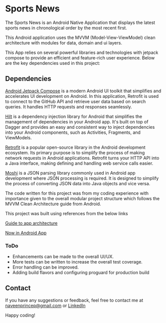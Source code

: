 # Sports News

The Sports News is an Android Native Application that displays the latest sports news in chronological order by the most recent first.

This Android application uses the MVVM (Model-View-ViewModel) clean architecture with modules for data, domain and ui layers.

This App relies on several powerful libraries and technologies with jetpack compose to provide an efficient and feature-rich user experience. Below are the key dependencies used in this project:

## Dependencies

[Android Jetpack Compose](https://developer.android.com/jetpack/compose) is a modern Android UI toolkit that simplifies and accelerates UI development on Android. In this application, Retrofit is used to connect to the GitHub API and retrieve user data based on search queries. It handles HTTP requests and responses seamlessly.

[Hilt](https://developer.android.com/training/dependency-injection/hilt-android) is a dependency injection library for Android that simplifies the management of dependencies in your Android app. It's built on top of Dagger and provides an easy and consistent way to inject dependencies into your Android components, such as Activities, Fragments, and ViewModels.

[Retrofit](https://square.github.io/retrofit/) is a popular open-source library in the Android development ecosystem. Its primary purpose is to simplify the process of making network requests in Android applications. Retrofit turns your HTTP API into a Java interface, making defining and handling web service calls easier.

[Moshi](https://github.com/square/moshi) is a JSON parsing library commonly used in Android app development where JSON processing is required. It is designed to simplify the process of converting JSON data into Java objects and vice versa.



The code written for this project was from my coding experience with importance given to the overall modular project structure which follows the MVVM Clean Architecture guide from Android.

This project was built using references from the below links

[Guide to app architecture](https://developer.android.com/topic/architecture)

[Now in Android App](https://github.com/android/nowinandroid)



### ToDo

- Enhancements can be made to the overall UI/UX.
- More tests can be written to increase the overall test coverage.
- Error handling can be improved.
- Adding build flavors and configuring proguard for production build
  

## Contact

If you have any suggestions or feedback, feel free to contact me at naveenprincep@gmail.com or [LinkedIn](https://www.linkedin.com/in/naveenprincep/)

Happy coding!

